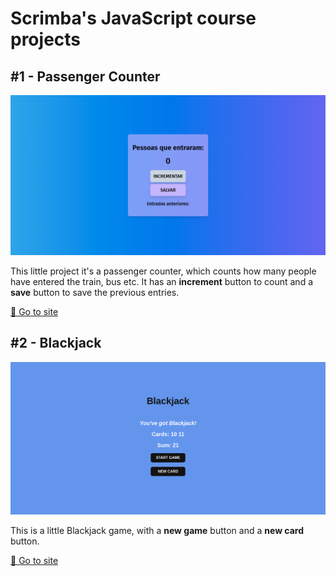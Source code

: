 # Scrimba's JavaScript course projects

## #1 - Passenger Counter

![image](./passenger-counter/passenger-counter.png)

This little project it's a passenger counter, which counts how many people have entered the train, bus etc. It has an **increment** button to count and a **save** button to save the previous entries.

[🔗 Go to site](https://passengercounter-scrimba.netlify.app/)

## #2 - Blackjack

![image](./blackjack/blackjack.png)

This is a little Blackjack game, with a **new game** button and a **new card** button.

[🔗 Go to site](https://blackjackgame-scrimba.netlify.app/)
